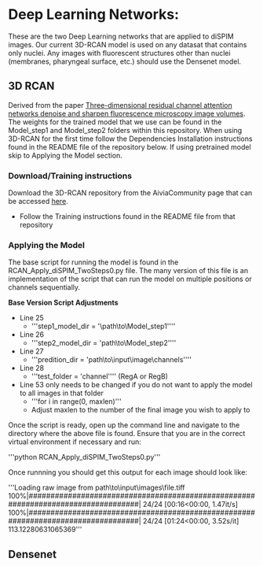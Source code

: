 # Deep Learning Networks:
These are the two Deep Learning networks that are applied to diSPIM images. Our current 3D-RCAN model is used on any datasat that contains only nuclei. Any images with fluorescent structures other than nuclei (membranes, pharyngeal surface, etc.) should use the Densenet model.
## 3D RCAN
Derived from the paper [Three-dimensional residual channel attention networks denoise and sharpen fluorescence microscopy image volumes](https://www.biorxiv.org/content/10.1101/2020.08.27.270439v1). The weights for the trained model that we use can be found in the Model_step1 and Model_step2 folders within this repository. When using 3D-RCAN for the first time follow the Dependencies Installation instructions found in the README file of the repository below. If using pretrained model skip to Applying the Model section. 

### Download/Training instructions
Download the 3D-RCAN repository from the AiviaCommunity page that can be accessed [here](https://github.com/AiviaCommunity/3D-RCAN.git).
- Follow the Training instructions found in the README file from that repository

### Applying the Model
The base script for running the model is found in the RCAN_Apply_diSPIM_TwoSteps0.py file. The many version of this file is an implementation of the script that can run the model on multiple positions or channels sequentially. 

**Base Version Script Adjustments**
- Line 25
  - '''step1_model_dir = '\path\to\Model_step1''''
- Line 26
  - '''step2_model_dir = 'path\to\Model_step2''''
- Line 27 
  - '''predition_dir = 'path\to\input\image\channels''''
- Line 28
  - '''test_folder = 'channel'''' (RegA or RegB)
- Line 53 only needs to be changed if you do not want to apply the model to all images in that folder
  - '''for i in range(0, maxlen)'''
  -  Adjust maxlen to the number of the final image you wish to apply to

Once the script is ready, open up the command line and navigate to the directory where the above file is found. Ensure that you are in the correct virtual environment if necessary and run:

'''python RCAN_Apply_diSPIM_TwoSteps0.py'''

Once runnning you should get this output for each image should look like:

'''Loading raw image from path\to\input\images\file.tiff
100%|##################################################################################| 24/24 [00:16<00:00,  1.47it/s]
100%|##################################################################################| 24/24 [01:24<00:00,  3.52s/it]
113.12280631065369'''

## Densenet 
